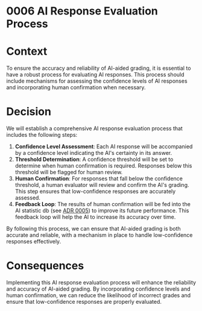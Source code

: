 # 0006 AI Response Evaluation Process

# Context

To ensure the accuracy and reliability of AI-aided grading, it is essential to have a robust process for evaluating AI responses. This process should include mechanisms for assessing the confidence levels of AI responses and incorporating human confirmation when necessary.

# Decision

We will establish a comprehensive AI response evaluation process that includes the following steps:

1. **Confidence Level Assessment**: Each AI response will be accompanied by a confidence level indicating the AI's certainty in its answer.
2. **Threshold Determination**: A confidence threshold will be set to determine when human confirmation is required. Responses below this threshold will be flagged for human review.
3. **Human Confirmation**: For responses that fall below the confidence threshold, a human evaluator will review and confirm the AI's grading. This step ensures that low-confidence responses are accurately assessed.
4. **Feedback Loop**: The results of human confirmation will be fed into the AI statistic db (see [ADR 0005](ADR%200005%20-%20Use%20RAG.md)) to improve its future performance. This feedback loop will help the AI to increase its accuracy over time.

By following this process, we can ensure that AI-aided grading is both accurate and reliable, with a mechanism in place to handle low-confidence responses effectively.

# Consequences

Implementing this AI response evaluation process will enhance the reliability and accuracy of AI-aided grading. By incorporating confidence levels and human confirmation, we can reduce the likelihood of incorrect grades and ensure that low-confidence responses are properly evaluated.
